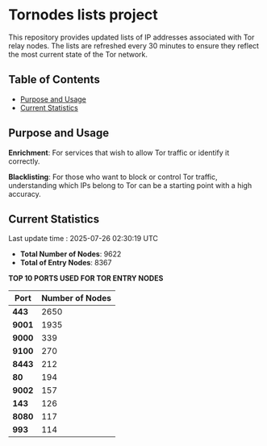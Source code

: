 # Tornodes lists project

This repository provides updated lists of IP addresses associated with Tor relay nodes. The lists are refreshed every 30 minutes to ensure they reflect the most current state of the Tor network.

## Table of Contents

- [Purpose and Usage](#purpose-and-usage)
- [Current Statistics](#current-statistics)


## Purpose and Usage

**Enrichment**: For services that wish to allow Tor traffic or identify it correctly.

**Blacklisting**: For those who want to block or control Tor traffic, understanding which IPs belong to Tor can be a starting point with a high accuracy.

## Current Statistics

Last update time : 2025-07-26 02:30:19 UTC

- **Total Number of Nodes**: 9622
- **Total of Entry Nodes**: 8367

**TOP 10 PORTS USED FOR TOR ENTRY NODES**

| **Port** | **Number of Nodes** |
|------|-----------------|
| **443**   | 2650  |
| **9001**   | 1935  |
| **9000**   | 339  |
| **9100**   | 270  |
| **8443**   | 212  |
| **80**   | 194  |
| **9002**   | 157  |
| **143**   | 126  |
| **8080**   | 117  |
| **993**   | 114  |

